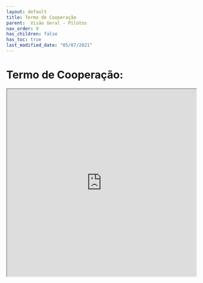 ```yaml
---
layout: default
title: Termo de Cooperação
parent:  Visão Geral - Pilotos
nav_order: 9
has_children: false
has_toc: true
last_modified_date: "05/07/2021"
---
```


# Termo de Cooperação:

  <iframe src="http://189.28.128.100/dab/docs/portaldab/documentos/nota_tecnica_13.pdf" width="100%" height="500px"></iframe>

